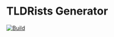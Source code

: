 # TLDRists Generator

[![Build](https://github.com/fmueller/tldrists/actions/workflows/generator.yaml/badge.svg?branch=main)](https://github.com/fmueller/tldrists/actions/workflows/generator.yaml)

